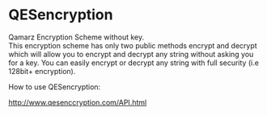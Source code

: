# QESencryption
Qamarz Encryption Scheme without key.  
This encryption scheme has only two public methods encrypt and decrypt which will allow you to encrypt and decrypt any string without asking you for a key. You can easily encrypt or decrypt any string with full security (i.e 128bit+ encryption). 

How to use QESencryption:

http://www.qesenccryption.com/API.html

